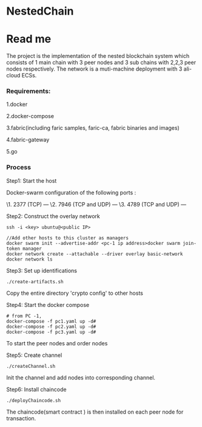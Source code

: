 # NestedChain
# Read me

The project is the implementation of the nested blockchain system which consists of 1 main chain with 3 peer nodes and 3 sub chains with 2,2,3 peer nodes respectively. The network is a muti-machine deployment with 3 ali-cloud ECSs.



### Requirements:

1.docker

2.docker-compose

3.fabric(including faric samples, faric-ca, fabric binaries and images)

4.fabric-gateway

5.go



### Process

Step1: Start the host

Docker-swarm configuration of the following ports :

\1. 2377 (TCP) — 
\2. 7946 (TCP and UDP) — 
\3. 4789 (TCP and UDP) — 



Step2: Construct the overlay network

```
ssh -i <key> ubuntu@<public IP>

//Add other hosts to this cluster as managers
docker swarm init --advertise-addr <pc-1 ip address>docker swarm join-token manager
docker network create --attachable --driver overlay basic-network docker network ls
```



Step3: Set up identifications

```
./create-artifacts.sh
```

Copy the entire directory 'crypto config'  to other hosts



Step4: Start the docker compose

```
# from PC -1,
docker-compose -f pc1.yaml up -d#
docker-compose -f pc2.yaml up -d#
docker-compose -f pc3.yaml up -d#
```

To start the peer nodes and order nodes 



Step5: Create channel

```
./createChannel.sh
```

Init the channel and add nodes into corresponding channel.



Step6: Install chaincode

```
./deployChaincode.sh
```

The chaincode(smart contract ) is then installed on each peer node for transaction.


